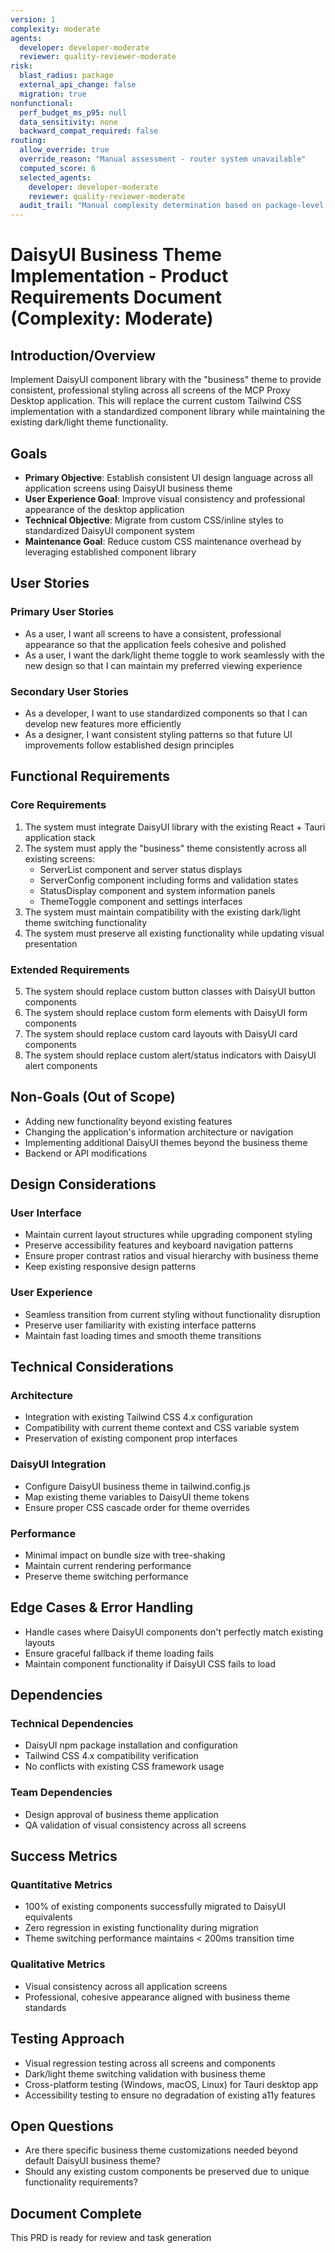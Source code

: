 ```yaml
---
version: 1
complexity: moderate
agents:
  developer: developer-moderate
  reviewer: quality-reviewer-moderate
risk:
  blast_radius: package
  external_api_change: false
  migration: true
nonfunctional:
  perf_budget_ms_p95: null
  data_sensitivity: none
  backward_compat_required: false
routing:
  allow_override: true
  override_reason: "Manual assessment - router system unavailable"
  computed_score: 6
  selected_agents:
    developer: developer-moderate
    reviewer: quality-reviewer-moderate
  audit_trail: "Manual complexity determination based on package-level impact, migration requirements, and production UI enhancement scope"
---
```


# DaisyUI Business Theme Implementation - Product Requirements Document (Complexity: Moderate)

## Introduction/Overview
Implement DaisyUI component library with the "business" theme to provide consistent, professional styling across all screens of the MCP Proxy Desktop application. This will replace the current custom Tailwind CSS implementation with a standardized component library while maintaining the existing dark/light theme functionality.

## Goals
- **Primary Objective**: Establish consistent UI design language across all application screens using DaisyUI business theme
- **User Experience Goal**: Improve visual consistency and professional appearance of the desktop application
- **Technical Objective**: Migrate from custom CSS/inline styles to standardized DaisyUI component system
- **Maintenance Goal**: Reduce custom CSS maintenance overhead by leveraging established component library

## User Stories
### Primary User Stories
- As a user, I want all screens to have a consistent, professional appearance so that the application feels cohesive and polished
- As a user, I want the dark/light theme toggle to work seamlessly with the new design so that I can maintain my preferred viewing experience

### Secondary User Stories
- As a developer, I want to use standardized components so that I can develop new features more efficiently
- As a designer, I want consistent styling patterns so that future UI improvements follow established design principles

## Functional Requirements
### Core Requirements
1. The system must integrate DaisyUI library with the existing React + Tauri application stack
2. The system must apply the "business" theme consistently across all existing screens:
   - ServerList component and server status displays
   - ServerConfig component including forms and validation states
   - StatusDisplay component and system information panels
   - ThemeToggle component and settings interfaces
3. The system must maintain compatibility with the existing dark/light theme switching functionality
4. The system must preserve all existing functionality while updating visual presentation

### Extended Requirements
5. The system should replace custom button classes with DaisyUI button components
6. The system should replace custom form elements with DaisyUI form components
7. The system should replace custom card layouts with DaisyUI card components
8. The system should replace custom alert/status indicators with DaisyUI alert components

## Non-Goals (Out of Scope)
- Adding new functionality beyond existing features
- Changing the application's information architecture or navigation
- Implementing additional DaisyUI themes beyond the business theme
- Backend or API modifications

## Design Considerations
### User Interface
- Maintain current layout structures while upgrading component styling
- Preserve accessibility features and keyboard navigation patterns
- Ensure proper contrast ratios and visual hierarchy with business theme
- Keep existing responsive design patterns

### User Experience
- Seamless transition from current styling without functionality disruption
- Preserve user familiarity with existing interface patterns
- Maintain fast loading times and smooth theme transitions

## Technical Considerations
### Architecture
- Integration with existing Tailwind CSS 4.x configuration
- Compatibility with current theme context and CSS variable system
- Preservation of existing component prop interfaces

### DaisyUI Integration
- Configure DaisyUI business theme in tailwind.config.js
- Map existing theme variables to DaisyUI theme tokens
- Ensure proper CSS cascade order for theme overrides

### Performance
- Minimal impact on bundle size with tree-shaking
- Maintain current rendering performance
- Preserve theme switching performance

## Edge Cases & Error Handling
- Handle cases where DaisyUI components don't perfectly match existing layouts
- Ensure graceful fallback if theme loading fails
- Maintain component functionality if DaisyUI CSS fails to load

## Dependencies
### Technical Dependencies
- DaisyUI npm package installation and configuration
- Tailwind CSS 4.x compatibility verification
- No conflicts with existing CSS framework usage

### Team Dependencies
- Design approval of business theme application
- QA validation of visual consistency across all screens

## Success Metrics
### Quantitative Metrics
- 100% of existing components successfully migrated to DaisyUI equivalents
- Zero regression in existing functionality during migration
- Theme switching performance maintains < 200ms transition time

### Qualitative Metrics
- Visual consistency across all application screens
- Professional, cohesive appearance aligned with business theme standards

## Testing Approach
- Visual regression testing across all screens and components
- Dark/light theme switching validation with business theme
- Cross-platform testing (Windows, macOS, Linux) for Tauri desktop app
- Accessibility testing to ensure no degradation of existing a11y features

## Open Questions
- Are there specific business theme customizations needed beyond default DaisyUI business theme?
- Should any existing custom components be preserved due to unique functionality requirements?

## Document Complete
This PRD is ready for review and task generation